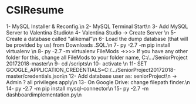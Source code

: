 # CSIResume

1- MySQL Installer & Reconfig.\n
2- MySQL Terminal Start\n
3- Add MySQL Server to Valentina Studio\n
4- Valentina Studio -> Create Server \n
5-  Create a database called "alikemal"\n
6- Load the dump database (that will be provided by us) from Downloads .SQL.\n
7- py -2.7 -m pip install virtualenv \n
8- py -2.7 -m virtualenv FileMods ->>>> If you have any other folder for this, change all FileMods to your folder name, C:/.../SeniorProject 20172018-master\n
9- cd /scripts\n
10- activate \n
11- SET GOOGLE_APPLICATION_CREDENTIALS=C:/.../SeniorProject20172018-master/credentials.json\n
12- Add database user as: seniorProject\n
	-> Admin ? all privileges apply\n
13- On Google Drive: change filepath finder.\n
14- py -2.7 -m pip install mysql-connector\n
15- py -2.7 -m dashboardimplementation.py\n
